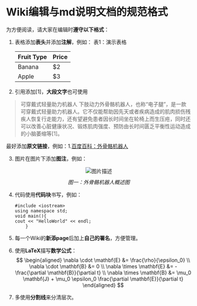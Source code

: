# Wiki编辑与md说明文档的规范格式

为方便阅读，请大家在编辑时**遵守以下格式**：
1. 表格添加**表头**并添加**注解**，例如：
    表1：演示表格

    | Fruit Type | Price |
    |  --------  |  ---  |
    |   Banana   |  \$2  |
    |    Apple   |  \$3  |

2. 引用添加[1]，**大段文字**也可使用
> 可穿戴式轻量助力机器人
下肢动力外骨骼机器人，也称“电子腿”，是一款可穿戴式轻量助力机器人。它不仅能帮助因先天或者疾病造成的肌肉损伤残疾人恢复行走能力，还有望避免患者因长时间坐在轮椅上而生压疮，同时还可以改善心脏健康状况、锻炼肌肉强度、预防由长时间匮乏平衡性运动造成的小脑萎缩等[1]。

最好添加**原文链接**，例如：1.[百度百科：外骨骼机器人](https://baike.baidu.com/item/%E5%8A%A8%E5%8A%9B%E5%A4%96%E9%AA%A8%E9%AA%BC%E6%9C%BA%E5%99%A8%E4%BA%BA/4615275?fr=aladdin)


3. 图片在图片下添加**图注**，例如：
<figure style="text-align: center">
  <img src="https://foruda.gitee.com/images/1751515116281814991/0fe1cadd_15476314.png" alt="图片描述">
  <figcaption style="font-style: italic; margin-top: 10px">
    图一：外骨骼机器人概述图
  </figcaption>
</figure>


4. 代码使用**代码块**书写，例如：
	```
	#include <iostream>
	using namespace std;
	void main(){
	cout << "HelloWorld" << endl;
        }
	```
	
5. 每一个Wiki的**新添page**后加上**自己的署名**，方便管理。

	

6. 使用**LaTeX**描写**数学公式**：
$$
\begin{aligned}
\nabla \cdot \mathbf{E} &= \frac{\rho}{\epsilon_0} \\
\nabla \cdot \mathbf{B} &= 0 \\
\nabla \times \mathbf{E} &= -\frac{\partial \mathbf{B}}{\partial t} \\
\nabla \times \mathbf{B} &= \mu_0 \mathbf{J} + \mu_0 \epsilon_0 \frac{\partial \mathbf{E}}{\partial t}
\end{aligned}
$$

7. 多使用**分割线**来分清层次。